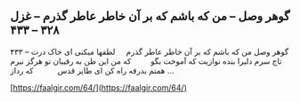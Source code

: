## گوهر وصل – من که باشم که بر آن خاطر عاطر گذرم – غزل ۳۲۸ – ۴۳۳


۴۳۳ &#8211; گوهر وصل من که باشم که بر آن خاطر عاطر گذرم     لطفها میکنی ای خاک درت تاج سرم دلبرا بنده نوازیت که آموخت بگو         که من این ظن به رقیبان تو هرگز نبرم همتم بدرقه راه کن ای طایر قدس           که رداز &#8230;

[https://faalgir.com/64/](https://faalgir.com/64/) 